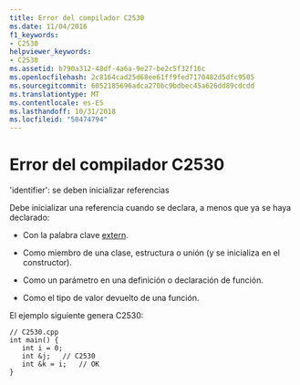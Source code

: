 ```yaml
---
title: Error del compilador C2530
ms.date: 11/04/2016
f1_keywords:
- C2530
helpviewer_keywords:
- C2530
ms.assetid: b790a312-48df-4a6a-9e27-be2c5f32f16c
ms.openlocfilehash: 2c8164cad25d68ee61ff9fed7170482d5dfc9505
ms.sourcegitcommit: 6052185696adca270bc9bdbec45a626dd89cdcdd
ms.translationtype: MT
ms.contentlocale: es-ES
ms.lasthandoff: 10/31/2018
ms.locfileid: "50474794"
---
```

# <a name="compiler-error-c2530"></a>Error del compilador C2530

'identifier': se deben inicializar referencias

Debe inicializar una referencia cuando se declara, a menos que ya se haya declarado:

- Con la palabra clave [extern](../../cpp/using-extern-to-specify-linkage.md).

- Como miembro de una clase, estructura o unión (y se inicializa en el constructor).

- Como un parámetro en una definición o declaración de función.

- Como el tipo de valor devuelto de una función.

El ejemplo siguiente genera C2530:

```
// C2530.cpp
int main() {
   int i = 0;
   int &j;   // C2530
   int &k = i;   // OK
}
```